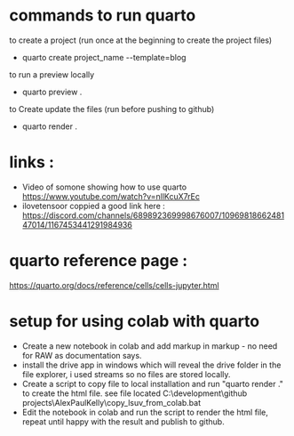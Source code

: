 # commands to run quarto

to create a project (run once at the beginning to create the project files)
- quarto create project_name --template=blog

to run a preview locally
- quarto preview .

to Create update the files (run before pushing to github)
- quarto render .

# links :

- Video of somone showing how to use quarto https://www.youtube.com/watch?v=nllKcuX7rEc
- ilovetensoor coppied a good link here : https://discord.com/channels/689892369998676007/1096981866248147014/1167453441291984936


# quarto reference page : 

https://quarto.org/docs/reference/cells/cells-jupyter.html


# setup for using colab with quarto

- Create a new notebook in colab and add markup in markup - no need for RAW as documentation says.
- install the drive app in windows which will reveal the drive folder in the file explorer, i used streams so no files are stored locally.
- Create a script to copy file to local installation and run "quarto render ." to create the html file. see file located C:\development\github projects\AlexPaulKelly\copy_lsuv_from_colab.bat
- Edit the notebook in colab and run the script to render the html file, repeat until happy with the result and publish to github.




